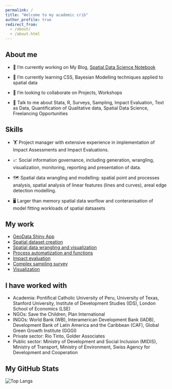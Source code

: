 ```yaml
---
permalink: /
title: "Welcome to my academic crib"
author_profile: true
redirect_from: 
  - /about/
  - /about.html
---
```


About me
------

- 🔭 I’m currently working on My Blog, [Spatial Data Science Notebook](https://andrei-wonge.github.io/Spatial_notes/)

- 🌱 I’m currently learning CSS, Bayesian Modelling techniques applied to spatial data

- 👯 I’m looking to collaborate on Projects, Workshops 

- 💬 Talk to me about Stata, R, Surveys, Sampling, Impact Evaluation, Text as Data, Quantification of Qualitative data, Spatial Data Science, Freelancing Opportunities

Skills
------
- 🏋️ Project manager with extensive experience in implementation of Impact Assessments and Impact Evaluations.

- 📈 Social information governance, including generation, wrangling, visualization, monitoring, reporting and presentation of data.

- 🗺️ Spatial data wrangling and modelling: spatial point and processes analysis, spatial analysis of linear features (lines and curves), areal edge detection modelling.

- 🖥️ Larger than memory spatial data worflow and conteranisation of model fitting workloads of spatial datsasets
  
My work
-------
- [GeoData Shiny App](https://github.com/Andrei-WongE/shiny_geo/)
- [Spatial dataset creation](https://github.com/Andrei-WongE/NUTS_environ_data/)
- [Spatial data wrangling and visualization](https://andrei-wonge.github.io/Spatial_notes/)
- [Process automatization and functions](https://github.com/Andrei-WongE/SDG_UIS_indicators_extractor)
- [Impact evaluation](https://github.com/Andrei-WongE/Randomization_Proyect-C)
- [Complex sampling survey](https://github.com/Andrei-WongE/FI_survey_HFC)
- [Visualization](https://github.com/Andrei-WongE/ENE_ENAHO_workflow)

I have worked with
----------------
- Academia: Pontifical Catholic University of Peru, University of Texas, Stanford University, Institute of Development Studies (IDS), London School of Economics (LSE)
- NGOs: Save the Children, Plan International
- INGOs: World Bank (WB), Interamerican Development Bank (IADB), Development Bank of Latin America and the Caribbean (CAF), Global Green Growth Institute (GGGI)
- Private sector: Rio Tinto, Golder Associates
- Public sector: Ministry of Development and Social Inclusion (MIDIS), Ministry of Transport, Ministry of Environment, Swiss Agency for Development and Cooperation

My GitHub Stats
----------------
![Top Langs](https://github-readme-stats.vercel.app/api/top-langs/?username=Andrei-WongE&size_weight=0.5&count_weight=0.5&layout=compact&hide=html,lua&theme=dracula&langs_count=10)

